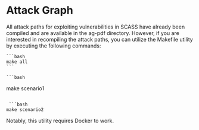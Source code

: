 # Attack Graph
All attack paths for exploiting vulnerabilities in SCASS have already been compiled and are available in the ag-pdf directory. However, if you are interested in recompiling the attack paths, you can utilize the Makefile utility by executing the following commands:

    ```bash
    make all
    ```

    ```bash
   make scenario1
   ```

    ```bash
   make scenario2
   ```

Notably, this utility requires Docker to work.